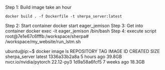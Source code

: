 Step 1: Build image take an hour
```
docker build . -f Dockerfile -t sherpa_server:latest
```

Step 2: Start container
docker start eager_jemison
Step 3: Get into container
docker exec -it eager_jemison /bin/bash
Step 4: execute script
root@7e1e67c6fffb:/workspace/sherpa# /workspace/my_website/run_lstm.sh


ubuntu@ip:~$ docker image ls
REPOSITORY               TAG         IMAGE ID       CREATED       SIZE
sherpa_server            latest      1336a33b2a8a   5 hours ago   39.8GB
nvcr.io/nvidia/pytorch   22.12-py3   1d9a58a6fcf5   7 weeks ago   18.3GB
